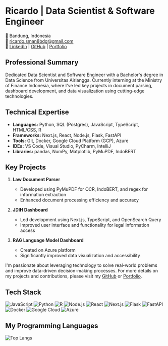 # Ricardo | Data Scientist & Software Engineer


📍 Bandung, Indonesia  
📧 [ricardo.sman8bdg@gmail.com](mailto:ricardo.sman8bdg@gmail.com)  
🔗 [LinkedIn](https://www.linkedin.com/in/ricardo-do) | [GitHub](https://github.com/ricardo-dodo) | [Portfolio](https://ricardo-dodo.netlify.app/)

## Professional Summary
Dedicated Data Scientist and Software Engineer with a Bachelor's degree in Data Science from Universitas Airlangga. Currently interning at the Ministry of Finance Indonesia, where I've led key projects in document parsing, dashboard development, and data visualization using cutting-edge technologies.

## Technical Expertise
- **Languages:** Python, SQL (Postgres), JavaScript, TypeScript, HTML/CSS, R
- **Frameworks:** Next.js, React, Node.js, Flask, FastAPI
- **Tools:** Git, Docker, Google Cloud Platform (GCP), Azure
- **IDEs:** VS Code, Visual Studio, PyCharm, IntelliJ
- **Libraries:** pandas, NumPy, Matplotlib, PyMuPDF, IndoBERT

## Key Projects
1. **Law Document Parser**
   - Developed using PyMuPDF for OCR, IndoBERT, and regex for information extraction
   - Enhanced document processing efficiency and accuracy

2. **JDIH Dashboard**
   - Led development using Next.js, TypeScript, and OpenSearch Query
   - Improved user interface and functionality for legal information access

3. **RAG Language Model Dashboard**
   - Created on Azure platform
   - Significantly improved data visualization and accessibility

I'm passionate about leveraging technology to solve real-world problems and improve data-driven decision-making processes. For more details on my projects and contributions, please visit my [GitHub](https://github.com/ricardo-dodo) or [Portfolio](https://ricardo-dodo.netlify.app/).

## Tech Stack
![JavaScript](https://img.shields.io/badge/-JavaScript-000?&logo=JavaScript)
![Python](https://img.shields.io/badge/-Python-000?&logo=Python)
![R](https://img.shields.io/badge/-R-000?&logo=R)
![Node.js](https://img.shields.io/badge/-Node.js-000?&logo=Node.js)
![React](https://img.shields.io/badge/-React-000?&logo=React)
![Next.js](https://img.shields.io/badge/-Next.js-000?&logo=Next.js)
![Flask](https://img.shields.io/badge/-Flask-000?&logo=Flask)
![FastAPI](https://img.shields.io/badge/-FastAPI-000?&logo=FastAPI)
![Docker](https://img.shields.io/badge/-Docker-000?&logo=Docker)
![Google Cloud](https://img.shields.io/badge/-Google%20Cloud-000?&logo=Google%20Cloud)
![Azure](https://img.shields.io/badge/-Azure-000?&logo=Microsoft%20Azure)

## My Programming Languages
![Top Langs](https://github-readme-stats.vercel.app/api/top-langs/?username=ricardo-dodo&layout=compact&theme=dark)
